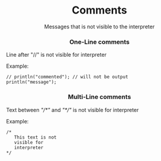 <div align="center">
<h1>Comments</h1>
Messages that is not visible to the interpreter
</div>

<div align="center">
<h3>One-Line comments</h3>
</div>
Line after "//" is not visible for interpreter<br />

Example:
```froppy
// println("commented"); // will not be output
println("message");
```

<div align="center">
<h3>Multi-Line comments</h3>
</div>
Text between <i>"/*"</i> and <i>"*/"</i> is not visible for interpreter<br />

Example:
```froppy
/*
   This text is not
   visible for
   interpreter
*/
```